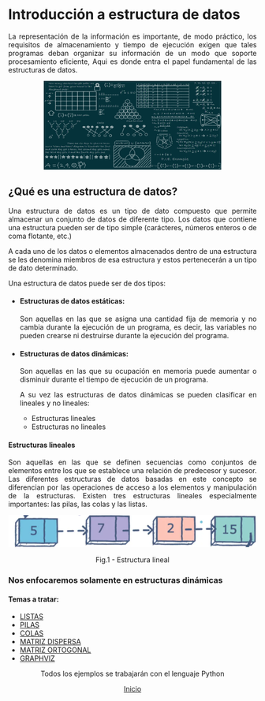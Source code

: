 <h1>Introducción a estructura de datos</h1>
<p align="justify">La representación de la información es importante, de modo práctico, los requisitos de almacenamiento y tiempo de ejecución exigen que tales programas deban organizar su información de un modo que soporte procesamiento eficiente, Aqui es donde entra el papel fundamental de las estructuras de datos.</p>

<p align="center"> <img src="../img/edd.png" alt="edd" width="360" height="180" /> </p>


<h2>¿Qué es una estructura de datos?</h2>
<p align="justify">Una estructura de datos es un tipo de dato compuesto que permite almacenar un conjunto de datos de diferente tipo. Los datos que contiene una estructura pueden ser de tipo simple (carácteres, números enteros o de coma flotante, etc.)</p>

<p align="justify">A cada uno de los datos o elementos almacenados dentro de una estructura se les denomina miembros de esa estructura y estos pertenecerán a un tipo de dato determinado.</p>

<p align="justify">Una estructura de datos puede ser de dos tipos:</p>

<ul>
    <li>
    <h4>Estructuras de datos estáticas:</h4>
    <p align="justify">Son aquellas en las que se asigna una cantidad fija de memoria y no cambia durante la ejecución de un programa, es decir, las variables no pueden crearse ni destruirse durante la ejecución del programa.</p>
    </li>
    <li><h4>Estructuras de datos dinámicas:</h4>
    <p align="justify">Son aquellas en las que su ocupación en memoria puede aumentar o disminuir durante el tiempo de ejecución de un programa.</p>
    <p align="justify">A su vez las estructuras de datos dinámicas se pueden clasificar en lineales y no lineales:</p>
    <ul>
        <li>Estructuras lineales</li>
        <li>Estructuras no lineales</li>
    </ul>
    </li>
</ul>

<h4>Estructuras lineales</h4>
<p align="justify">Son aquellas en las que se definen secuencias como conjuntos de elementos entre los que se establece una relación de predecesor y sucesor. Las diferentes estructuras de datos basadas en este concepto se diferencian por las operaciones de acceso a los elementos y manipulación de la estructuras. Existen tres estructuras lineales especialmente importantes: las pilas, las colas y las listas.</p>

<p align="center"> 
<img src="../img/lineales.png" alt="edd lineales"/> 
<figcaption align="center">Fig.1 - Estructura lineal</figcaption>
</p>

<h3>Nos enfocaremos solamente en estructuras dinámicas</h3>

<h4>Temas a tratar:</h4>
<ul>
    <li><a href="./LISTAS.md">LISTAS</a></li>
    <li><a href="./PILAS.md">PILAS</a></li>
    <li><a href="./COLAS.md">COLAS</a></li>
    <li><a href="./Matrizdispersa.md">MATRIZ DISPERSA</a></li>
    <li><a href="./Matrizortogonal.md">MATRIZ ORTOGONAL</a></li>
    <li><a href="./graphviz.md">GRAPHVIZ</a></li>
</ul>

<p align="center">Todos los ejemplos se trabajarán con el lenguaje Python</p>

<p align="center"><a href="./Memoriadinamica.md">Inicio</a></p>